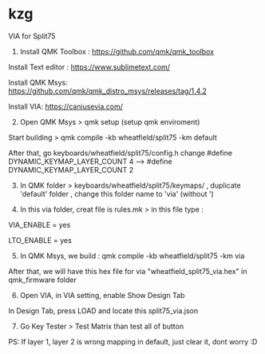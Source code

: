 # kzg
VIA for Split75
1. Install QMK Toolbox : https://github.com/qmk/qmk_toolbox

Install Text editor : https://www.sublimetext.com/

Install QMK Msys: https://github.com/qmk/qmk_distro_msys/releases/tag/1.4.2

Install VIA: https://caniusevia.com/



2. Open QMK Msys > qmk setup (setup qmk enviroment)

Start building > qmk compile -kb wheatfield/split75 -km default 

After that, go keyboards/wheatfield/split75/config.h change #define DYNAMIC_KEYMAP_LAYER_COUNT 4 --> #define DYNAMIC_KEYMAP_LAYER_COUNT 2



3. In QMK folder > keyboards/wheatfield/split75/keymaps/ , duplicate 'default' folder , change this folder name to 'via' (without ')


4. In this via folder, creat file is rules.mk > in this file type :

VIA_ENABLE = yes

LTO_ENABLE = yes


5. In QMK Msys, we build : qmk compile -kb wheatfield/split75 -km via

After that, we will have this hex file for via "wheatfield_split75_via.hex" in qmk_firmware folder


6. Open VIA, in VIA setting, enable Show Design Tab

In Design Tab, press LOAD and locate this split75_via.json


7. Go Key Tester > Test Matrix than test all of button

PS: If layer 1, layer 2 is wrong mapping in default, just clear it, dont worry :D 

